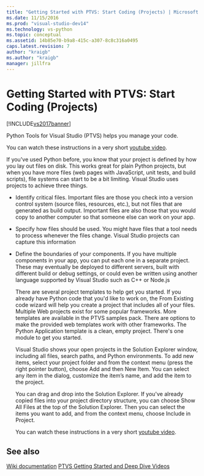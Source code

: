 ```yaml
---
title: "Getting Started with PTVS: Start Coding (Projects) | Microsoft Docs"
ms.date: 11/15/2016
ms.prod: "visual-studio-dev14"
ms.technology: vs-python
ms.topic: conceptual
ms.assetid: 14b85e70-b9a8-415c-a307-8c8c316a0495
caps.latest.revision: 7
author: "kraigb"
ms.author: "kraigb"
manager: jillfra
---
```

# Getting Started with PTVS: Start Coding (Projects)
[!INCLUDE[vs2017banner](../includes/vs2017banner.md)]

Python Tools for Visual Studio (PTVS) helps you manage your code. 
 
 You can watch these instructions in a very short [youtube video](https://www.youtube.com/watch?v=KHPoVpL7zHg&list=PLReL099Y5nRdLgGAdrb_YeTdEnd23s6Ff&index=2). 
 
 If you've used Python before, you know that your project is defined by how you lay out files on disk. This works great for plain Python projects, but when you have more files (web pages with JavaScript, unit tests, and build scripts), file systems can start to be a bit limiting. Visual Studio uses projects to achieve three things. 
 
- Identify critical files. Important files are those you check into a version control system (source files, resources, etc.), but not files that are generated as build output. Important files are also those that you would copy to another computer so that someone else can work on your app. 
 
- Specify how files should be used. You might have files that a tool needs to process whenever the files change. Visual Studio projects can capture this information 
 
- Define the boundaries of your components. If you have multiple components in your app, you can put each one in a separate project. These may eventually be deployed to different servers, built with different build or debug settings, or could even be written using another language supported by Visual Studio such as C++ or Node.js 
 
  There are several project templates to help get you started. If you already have Python code that you'd like to work on, the From Existing code wizard will help you create a project that includes all of your files. Multiple Web projects exist for some popular frameworks. More templates are available in the PTVS samples pack. There are options to make the provided web templates work with other frameworks. The Python Application template is a clean, empty project. There's one module to get you started. 
 
  Visual Studio shows your open projects in the Solution Explorer window, including all files, search paths, and Python environments. To add new items, select your project folder and from the context menu (press the right pointer button), choose Add and then New Item. You can select any item in the dialog, customize the item’s name, and add the item to the project. 
 
  You can drag and drop into the Solution Explorer. If you've already copied files into your project directory structure, you can choose Show All Files at the top of the Solution Explorer. Then you can select the items you want to add, and from the context menu, choose Include in Project. 
 
  You can watch these instructions in a very short [youtube video](https://www.youtube.com/watch?v=KHPoVpL7zHg&list=PLReL099Y5nRdLgGAdrb_YeTdEnd23s6Ff&index=2). 
 
## See also 
 [Wiki documentation](https://github.com/Microsoft/PTVS/wiki/Projects) 
 [PTVS Getting Started and Deep Dive Videos](https://www.youtube.com/playlist?list=PLReL099Y5nRdLgGAdrb_YeTdEnd23s6Ff)
